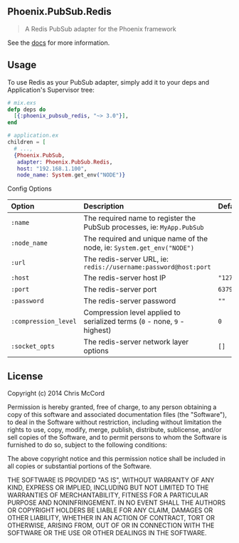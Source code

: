## Phoenix.PubSub.Redis

> A Redis PubSub adapter for the Phoenix framework

See the [docs](https://hexdocs.pm/phoenix_pubsub_redis/) for more information.

## Usage

To use Redis as your PubSub adapter, simply add it to your deps and Application's Supervisor tree:

```elixir
# mix.exs
defp deps do
  [{:phoenix_pubsub_redis, "~> 3.0"}],
end

# application.ex
children = [
  # ...,
  {Phoenix.PubSub,
   adapter: Phoenix.PubSub.Redis,
   host: "192.168.1.100",
   node_name: System.get_env("NODE")}
```

Config Options

Option                  | Description                                                               | Default        |
:-----------------------| :------------------------------------------------------------------------ | :------------- |
`:name`                 | The required name to register the PubSub processes, ie: `MyApp.PubSub`    |                |
`:node_name`            | The required and unique name of the node, ie: `System.get_env("NODE")`    |                |
`:url`                  | The redis-server URL, ie: `redis://username:password@host:port`           |                |
`:host`                 | The redis-server host IP                                                  | `"127.0.0.1"`  |
`:port`                 | The redis-server port                                                     | `6379`         |
`:password`             | The redis-server password                                                 | `""`           |
`:compression_level`    | Compression level applied to serialized terms (`0` - none, `9` - highest) | `0`            |
`:socket_opts`          | The redis-server network layer options                                    | `[]`           |


## License

Copyright (c) 2014 Chris McCord

Permission is hereby granted, free of charge, to any person obtaining
a copy of this software and associated documentation files (the
"Software"), to deal in the Software without restriction, including
without limitation the rights to use, copy, modify, merge, publish,
distribute, sublicense, and/or sell copies of the Software, and to
permit persons to whom the Software is furnished to do so, subject to
the following conditions:

The above copyright notice and this permission notice shall be
included in all copies or substantial portions of the Software.

THE SOFTWARE IS PROVIDED "AS IS", WITHOUT WARRANTY OF ANY KIND,
EXPRESS OR IMPLIED, INCLUDING BUT NOT LIMITED TO THE WARRANTIES OF
MERCHANTABILITY, FITNESS FOR A PARTICULAR PURPOSE AND
NONINFRINGEMENT. IN NO EVENT SHALL THE AUTHORS OR COPYRIGHT HOLDERS BE
LIABLE FOR ANY CLAIM, DAMAGES OR OTHER LIABILITY, WHETHER IN AN ACTION
OF CONTRACT, TORT OR OTHERWISE, ARISING FROM, OUT OF OR IN CONNECTION
WITH THE SOFTWARE OR THE USE OR OTHER DEALINGS IN THE SOFTWARE.
